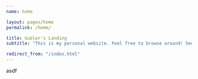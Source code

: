 ```yaml
---
name: home

layout: pages/home
permalink: /home/

title: Gubler's Landing
subtitle: "This is my personal website. Feel free to browse around! See the links above for different sections of the site."

redirect_from: "/index.html"
---
```

asdf